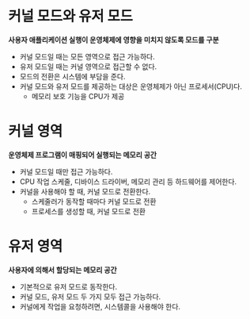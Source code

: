# 커널 모드와 유저 모드

**사용자 애플리케이션 실행이 운영체제에 영향을 미치지 않도록 모드를 구분**

* 커널 모드일 때는 모든 영역으로 접근 가능하다.
* 유저 모드일 때는 커널 영역으로 접근할 수 없다.
* 모드의 전환은 시스템에 부담을 준다.
* 커널 모드와 유저 모드를 제공하는 대상은 운영체제가 아닌 프로세서(CPU)다.
  * 메모리 보호 기능을 CPU가 제공

# 커널 영역

**운영체제 프로그램이 매핑되어 실행되는 메모리 공간**

* 커널 모드일 때만 접근 가능하다.
* CPU 작업 스케줄, 디바이스 드라이버, 메모리 관리 등 하드웨어를 제어한다.
* 커널을 사용해야 할 때, 커널 모드로 전환한다.
  * 스케줄러가 동작할 때마다 커널 모드로 전환
  * 프로세스를 생성할 때, 커널 모드로 전환



# 유저 영역

**사용자에 의해서 할당되는 메모리 공간**

* 기본적으로 유저 모드로 동작한다.
* 커널 모드, 유저 모드 두 가지 모두 접근 가능하다.
* 커널에게 작업을 요청하려면, 시스템콜을 사용해야 한다.